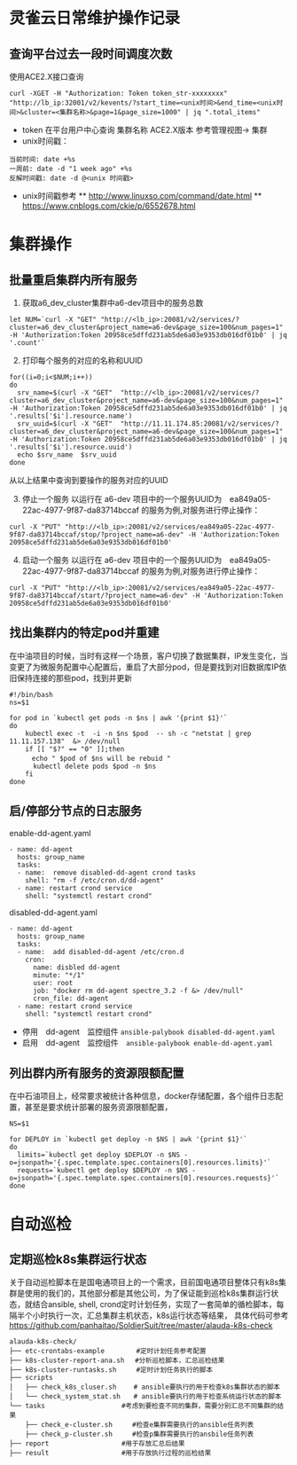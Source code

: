 # 灵雀云日常维护操作记录

## 查询平台过去一段时间调度次数

使用ACE2.X接口查询
```
curl -XGET -H "Authorization: Token token_str-xxxxxxxx" "http://lb_ip:32001/v2/kevents/?start_time=<unix时间>&end_time=<unix时间>&cluster=<集群名称>&page=1&page_size=1000" | jq ".total_items"
```
* token 在平台用户中心查询 集群名称 ACE2.X版本 参考管理视图-> 集群
* unix时间戳：  
```
当前时间: date +%s
一周前: date -d "1 week ago" +%s
反解时间戳: date -d @<unix 时间戳>
``` 
* unix时间戳参考 
** http://www.linuxso.com/command/date.html
** https://www.cnblogs.com/ckie/p/6552678.html
# 集群操作

## 批量重启集群内所有服务

1. 获取a6_dev_cluster集群中a6-dev项目中的服务总数

```
let NUM=`curl -X "GET" "http://<lb_ip>:20081/v2/services/?cluster=a6_dev_cluster&project_name=a6-dev&page_size=100&num_pages=1" -H 'Authorization:Token 20958ce5dffd231ab5de6a03e9353db016df01b0' | jq '.count'`
```

2. 打印每个服务的对应的名称和UUID

```
for((i=0;i<$NUM;i++))
do
  srv_name=$(curl -X "GET"  "http://<lb_ip>:20081/v2/services/?cluster=a6_dev_cluster&project_name=a6-dev&page_size=100&num_pages=1" -H 'Authorization:Token 20958ce5dffd231ab5de6a03e9353db016df01b0' | jq '.results['$i'].resource.name')
  srv_uuid=$(curl -X "GET"  "http://11.11.174.85:20081/v2/services/?cluster=a6_dev_cluster&project_name=a6-dev&page_size=100&num_pages=1" -H 'Authorization:Token 20958ce5dffd231ab5de6a03e9353db016df01b0' | jq '.results['$i'].resource.uuid')
  echo $srv_name  $srv_uuid
done
```

从以上结果中查询到要操作的服务对应的UUID

3. 停止一个服务
以运行在 a6-dev 项目中的一个服务UUID为　ea849a05-22ac-4977-9f87-da83714bccaf 的服务为例,对服务进行停止操作：
```
curl -X "PUT" "http://<lb_ip>:20081/v2/services/ea849a05-22ac-4977-9f87-da83714bccaf/stop/?project_name=a6-dev" -H 'Authorization:Token 20958ce5dffd231ab5de6a03e9353db016df01b0'
```

4. 启动一个服务
以运行在 a6-dev 项目中的一个服务UUID为　ea849a05-22ac-4977-9f87-da83714bccaf 的服务为例,对服务进行停止操作：
```
curl -X "PUT" "http://<lb_ip>:20081/v2/services/ea849a05-22ac-4977-9f87-da83714bccaf/start/?project_name=a6-dev" -H 'Authorization:Token 20958ce5dffd231ab5de6a03e9353db016df01b0'
```

## 找出集群内的特定pod并重建

在中油项目的时候，当时有这样一个场景，客户切换了数据集群，IP发生变化，当变更了为微服务配置中心配置后，重启了大部分pod，但是要找到对旧数据库IP依旧保持连接的那些pod，找到并更新

```
#!/bin/bash
ns=$1

for pod in `kubectl get pods -n $ns | awk '{print $1}'`
do
	kubectl exec -t  -i -n $ns $pod  -- sh -c "netstat | grep 11.11.157.138"  &> /dev/null
	if [[ "$?" == "0" ]];then
	　echo " $pod of $ns will be rebuid "
	  kubectl delete pods $pod -n $ns
    fi
done
```

## 启/停部分节点的日志服务

enable-dd-agent.yaml
```
- name: dd-agent
  hosts: group_name
  tasks:
  - name:  remove disabled-dd-agent crond tasks
    shell: "rm -f /etc/cron.d/dd-agent" 
  - name: restart crond service
    shell: "systemctl restart crond" 
```

disabled-dd-agent.yaml
```
- name: dd-agent
  hosts: group_name
  tasks:
  - name:  add disabled-dd-agent /etc/cron.d
    cron:
      name: disbled dd-agent 
      minute: "*/1"
      user: root
      job: "docker rm dd-agent spectre_3.2 -f &> /dev/null"
      cron_file: dd-agent
  - name: restart crond service
    shell: "systemctl restart crond" 
```

* 停用　dd-agent　监控组件  `ansible-palybook disabled-dd-agent.yaml` 
* 启用　dd-agent　监控组件　`ansible-palybook enable-dd-agent.yaml`


## 列出群内所有服务的资源限额配置

在中石油项目上，经常要求被统计各种信息，docker存储配置，各个组件日志配置，甚至是要求统计部署的服务资源限额配置，

```
NS=$1

for DEPLOY in `kubectl get deploy -n $NS | awk '{print $1}'`
do
  limits=`kubectl get deploy $DEPLOY -n $NS -o=jsonpath='{.spec.template.spec.containers[0].resources.limits}'`
  requests=`kubectl get deploy $DEPLOY -n $NS -o=jsonpath='{.spec.template.spec.containers[0].resources.requests}'`
done
```


# 自动巡检

## 定期巡检k8s集群运行状态

关于自动巡检脚本在是国电通项目上的一个需求，目前国电通项目整体只有k8s集群是使用的我们的，其他部分都是其他公司，为了保证能到巡检k8s集群运行状态，就结合ansible, shell, crond定时计划任务，实现了一套简单的循检脚本，每隔半个小时执行一次，汇总集群主机状态，k8s运行状态等结果， 具体代码可参考　https://github.com/panhaitao/SoldierSuit/tree/master/alauda-k8s-check

```
alauda-k8s-check/
├── etc-crontabs-example        #定时计划任务参考配置
├── k8s-cluster-report-ana.sh　 #分析巡检脚本，汇总巡检结果
├── k8s-cluster-runtasks.sh     #定时计划任务执行的脚本
├── scripts
│   ├── check_k8s_cluser.sh　　 # ansible要执行的用于检查k8s集群状态的脚本
│   └── check_system_stat.sh　　# ansible要执行的用于检查系统运行状态的脚本
└── tasks　　　　　　　　　　　 #考虑到要检查不同的集群，需要分别汇总不同集群的结果
    ├── check_e-cluster.sh　　　#检查e集群需要执行的ansible任务列表
    ├── check_p-cluster.sh　　　#检查p集群需要执行的ansbile任务列表
├── report　　　　　　　　　　　#用于存放汇总后结果
├── result　　　　　　　　　　　#用于存放执行过程的巡检结果
```
